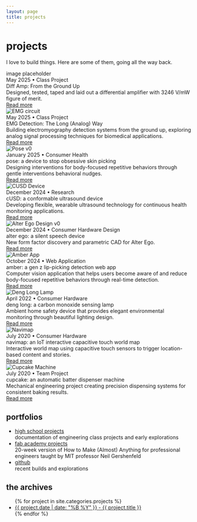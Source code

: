 ```yaml
---
layout: page
title: projects
---
```


<div class="projects-intro">
    <h1>projects</h1>
    <p class="large-text">I love to build things. Here are some of them, going all the way back.</p>
</div>

<div class="project-item">
    <div class="project-image">
        <span>image placeholder</span>
    </div>
    <div class="project-content">
        <div class="project-meta">May 2025 • Class Project</div>
        <div class="project-title">Diff Amp: From the Ground Up</div>
        <div class="project-description">Designed, tested, taped and laid out a differential amplifier with 3246 V/mW figure of merit.</div>
        <a href="/projects/2025/05/14/EMG.html" class="project-link">Read more</a>
    </div>
</div>

<div class="project-item">
    <div class="project-image">
        <img src="/assets/pics/project_pics/emg/thumbnail.png" alt="EMG circuit">
    </div>
    <div class="project-content">
        <div class="project-meta">May 2025 • Class Project</div>
        <div class="project-title">EMG Detection: The Long (Analog) Way</div>
        <div class="project-description">Building electromyography detection systems from the ground up, exploring analog signal processing techniques for biomedical applications.</div>
        <a href="/projects/2025/05/14/EMG.html" class="project-link">Read more</a>
    </div>
</div>

<div class="project-item">
    <div class="project-image">
        <img src="/assets/pics/project_pics/pose/thumbnail.jpg" alt="Pose v0">
    </div>
    <div class="project-content">
        <div class="project-meta">January 2025 • Consumer Health</div>
        <div class="project-title">pose: a device to stop obsessive skin picking</div>
        <div class="project-description">Designing interventions for body-focused repetitive behaviors through gentle interventions behavioral nudges.</div>
        <a href="/projects/2025/01/18/pose.html" class="project-link">Read more</a>
    </div>
</div>

<div class="project-item">
    <div class="project-image">
        <img src="/assets/pics/project_pics/cusd/thumbnail.jpg" alt="CUSD Device">
    </div>
    <div class="project-content">
        <div class="project-meta">December 2024 • Research</div>
        <div class="project-title">cUSD: a conformable ultrasound device</div>
        <div class="project-description">Developing flexible, wearable ultrasound technology for continuous health monitoring applications.</div>
        <a href="/projects/2024/12/30/cusd.html" class="project-link">Read more</a>
    </div>
</div>

<div class="project-item">
    <div class="project-image">
        <img src="/assets/pics/project_pics/alterego/thumbnail.jpg" alt="Alter Ego Design v0">
    </div>
    <div class="project-content">
        <div class="project-meta">December 2024 • Consumer Hardware Design</div>
        <div class="project-title">alter ego: a silent speech device</div>
        <div class="project-description">New form factor discovery and parametric CAD for Alter Ego.</div>
        <a href="/projects/2022/04/15/alter-ego.html" class="project-link">Read more</a>
    </div>
</div>

<div class="project-item">
    <div class="project-image">
        <img src="/assets/pics/project_pics/amber/thumbnail.jpg" alt="Amber App">
    </div>
    <div class="project-content">
        <div class="project-meta">October 2024 • Web Application</div>
        <div class="project-title">amber: a gen z lip-picking detection web app</div>
        <div class="project-description">Computer vision application that helps users become aware of and reduce body-focused repetitive behaviors through real-time detection.</div>
        <a href="/projects/2024/10/12/amber.html" class="project-link">Read more</a>
    </div>
</div>

<div class="project-item">
    <div class="project-image">
        <img src="/assets/pics/project_pics/denglong/thumbnail.jpg" alt="Deng Long Lamp">
    </div>
    <div class="project-content">
        <div class="project-meta">April 2022 • Consumer Hardware</div>
        <div class="project-title">deng long: a carbon monoxide sensing lamp</div>
        <div class="project-description">Ambient home safety device that provides elegant environmental monitoring through beautiful lighting design.</div>
        <a href="/projects/2022/04/15/deng-long.html" class="project-link">Read more</a>
    </div>
</div>

<div class="project-item">
    <div class="project-image">
        <img src="/assets/pics/project_pics/navimap/thumbnail.jpg" alt="Navimap">
    </div>
    <div class="project-content">
        <div class="project-meta">July 2020 • Consumer Hardware</div>
        <div class="project-title">navimap: an IoT interactive capacitive touch world map</div>
        <div class="project-description">Interactive world map using capacitive touch sensors to trigger location-based content and stories.</div>
        <a href="/projects/2020/07/20/navimap.html" class="project-link">Read more</a>
    </div>
</div>

<div class="project-item">
    <div class="project-image">
        <img src="/assets/pics/project_pics/cupcake/thumbnail.jpg" alt="Cupcake Machine">
    </div>
    <div class="project-content">
        <div class="project-meta">July 2020 • Team Project</div>
        <div class="project-title">cupcake: an automatic batter dispenser machine</div>
        <div class="project-description">Mechanical engineering project creating precision dispensing systems for consistent baking results.</div>
        <a href="/projects/2020/07/01/cupcake-batter.html" class="project-link">Read more</a>
    </div>
</div>

<div class="portfolio-section">
    <h2 class="section-title">portfolios</h2>
    <ul class="portfolio-links">
        <li>
            <a href="https://sites.google.com/charlottelatin.org/elaineliudigitalportfolio/home">high school projects</a>
            <div class="portfolio-description">documentation of engineering class projects and early explorations</div>
        </li>
        <li>
            <a href="http://fabacademy.org/2020/labs/charlotte/students/elaine-liu/">fab academy projects</a>
            <div class="portfolio-description">20-week version of How to Make (Almost) Anything for professional engineers taught by MIT professor Neil Gershenfeld</div>
        </li>
        <li>
            <a href="https://github.com/elainexliu">github</a>
            <div class="portfolio-description">recent builds and explorations</div>
        </li>
    </ul>
</div>

<div class="section">
    <h2 class="section-title">the archives</h2>
    <ul class="bullet-list">
        {% for project in site.categories.projects %}
            <li><a href="{{ project.url }}">{{ project.date | date: "%B %Y" }} - {{ project.title }}</a></li>
        {% endfor %}
    </ul>
</div> 
